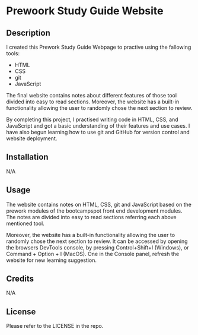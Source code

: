 # Prewoork Study Guide Website

## Description

I created this Prework Study Guide Webpage to practive using the fallowing tools:

- HTML
- CSS
- git
- JavaScript

The final website contains notes about different features of those tool divided into easy to read sections. Moreover, the website has a built-in functionality allowing the user to randomly chose the next section to review. 

By completing this project, I practised writing code in HTML, CSS, and JavaScript and got a basic understanding of their features and use cases. I have also begun learning how to use git and GitHub for version control and website deployment. 


## Installation

N/A

## Usage

The website contains notes on HTML, CSS, git and JavaScript based on the prework modules of the bootcampspot front end development modules. The notes are divided into easy to read sections referring each above mentioned tool.

Moreover, the website has a built-in functionality allowing the user to randomly chose the next section to review. It can be accessed by opening the browsers DevTools console, by pressing Control+Shift+I (Windows), or Command + Option + I (MacOS). One in the Console panel, refresh the website for new learning suggestion.


## Credits

N/A

## License

Please refer to the LICENSE in the repo.